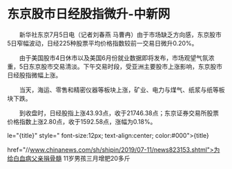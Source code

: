 # 东京股市日经股指微升-中新网

　　新华社东京7月5日电（记者刘春燕 马曹冉）由于市场缺乏方向感，东京股市5日窄幅波动，日经225种股票平均价格指数较前一交易日微升0.20%。

　　由于美国股市4日休市以及美国6月份就业数据即将发布，市场观望气氛浓重，5日东京股市交易清淡。下午交易时段，受亚洲主要股市上涨影响，东京股市日经股指微幅上涨。

　　当天，海运、零售和精密仪器等板块上涨，矿业、电力与煤气、纸浆与纸等板块下跌。

　　到收盘时，日经股指上涨43.93点，收于21746.38点；东京证券交易所股票价格指数上涨2.80点，收于1592.58点，涨幅为0.18%。

le="{title}" style=" font-size:12px; text-align:center; color:#000">{title}

href="//www.chinanews.com/sh/shipin/2019/07-11/news823153.shtml">为给白血病父亲捐骨髓 11岁男孩三月增肥20多斤
